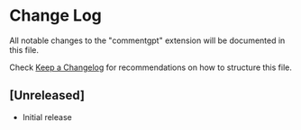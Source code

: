# Change Log

All notable changes to the "commentgpt" extension will be documented in this file.

Check [Keep a Changelog](http://keepachangelog.com/) for recommendations on how to structure this file.

## [Unreleased]

- Initial release